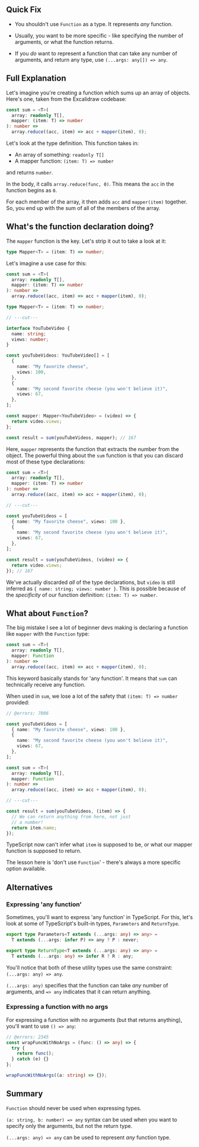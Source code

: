 ## Quick Fix

- You shouldn't use `Function` as a type. It represents _any_ function.

- Usually, you want to be more specific - like specifying the number of arguments, or what the function returns.

- If you _do_ want to represent a function that can take any number of arguments, and return any type, use `(...args: any[]) => any`.

## Full Explanation

Let's imagine you're creating a function which sums up an array of objects. Here's one, taken from the Excalidraw codebase:

```ts twoslash
const sum = <T>(
  array: readonly T[],
  mapper: (item: T) => number
): number =>
  array.reduce((acc, item) => acc + mapper(item), 0);
```

Let's look at the type definition. This function takes in:

- An array of something: `readonly T[]`
- A mapper function: `(item: T) => number`

and returns `number`.

In the body, it calls `array.reduce(func, 0)`. This means the `acc` in the function begins as `0`.

For each member of the array, it then adds `acc` and `mapper(item)` together. So, you end up with the sum of all of the members of the array.

## What's the function declaration doing?

The `mapper` function is the key. Let's strip it out to take a look at it:

```ts twoslash
type Mapper<T> = (item: T) => number;
```

Let's imagine a use case for this:

```ts twoslash
const sum = <T>(
  array: readonly T[],
  mapper: (item: T) => number
): number =>
  array.reduce((acc, item) => acc + mapper(item), 0);

type Mapper<T> = (item: T) => number;

// ---cut---

interface YouTubeVideo {
  name: string;
  views: number;
}

const youTubeVideos: YouTubeVideo[] = [
  {
    name: "My favorite cheese",
    views: 100,
  },
  {
    name: "My second favorite cheese (you won't believe it)",
    views: 67,
  },
];

const mapper: Mapper<YouTubeVideo> = (video) => {
  return video.views;
};

const result = sum(youTubeVideos, mapper); // 167
```

Here, `mapper` represents the function that extracts the number from the object. The powerful thing about the `sum` function is that you can discard most of these type declarations:

```ts twoslash
const sum = <T>(
  array: readonly T[],
  mapper: (item: T) => number
): number =>
  array.reduce((acc, item) => acc + mapper(item), 0);

// ---cut---

const youTubeVideos = [
  { name: "My favorite cheese", views: 100 },
  {
    name: "My second favorite cheese (you won't believe it)",
    views: 67,
  },
];

const result = sum(youTubeVideos, (video) => {
  return video.views;
}); // 167
```

We've actually discarded _all_ of the type declarations, but `video` is still inferred as `{ name: string; views: number }`. This is possible because of the _specificity_ of our function definition: `(item: T) => number`.

## What about `Function`?

The big mistake I see a lot of beginner devs making is declaring a function like `mapper` with the `Function` type:

```ts twoslash
const sum = <T>(
  array: readonly T[],
  mapper: Function
): number =>
  array.reduce((acc, item) => acc + mapper(item), 0);
```

This keyword basically stands for 'any function'. It means that `sum` can technically receive any function.

When used in `sum`, we lose a lot of the safety that `(item: T) => number` provided:

```ts twoslash
// @errors: 7006

const youTubeVideos = [
  { name: "My favorite cheese", views: 100 },
  {
    name: "My second favorite cheese (you won't believe it)",
    views: 67,
  },
];

const sum = <T>(
  array: readonly T[],
  mapper: Function
): number =>
  array.reduce((acc, item) => acc + mapper(item), 0);

// ---cut---

const result = sum(youTubeVideos, (item) => {
  // We can return anything from here, not just
  // a number!
  return item.name;
});
```

TypeScript now can't infer what `item` is supposed to be, or what our mapper function is supposed to return.

The lesson here is 'don't use `Function`' - there's always a more specific option available.

## Alternatives

### Expressing 'any function'

Sometimes, you'll want to express 'any function' in TypeScript. For this, let's look at some of TypeScript's built-in types, `Parameters` and `ReturnType`.

```ts twoslash
export type Parameters<T extends (...args: any) => any> =
  T extends (...args: infer P) => any ? P : never;

export type ReturnType<T extends (...args: any) => any> =
  T extends (...args: any) => infer R ? R : any;
```

You'll notice that both of these utility types use the same constraint: `(...args: any) => any`.

`(...args: any)` specifies that the function can take _any_ number of arguments, and `=> any` indicates that it can return anything.

### Expressing a function with no args

For expressing a function with no arguments (but that returns anything), you'll want to use `() => any`:

```ts twoslash
// @errors: 2345
const wrapFuncWithNoArgs = (func: () => any) => {
  try {
    return func();
  } catch (e) {}
};

wrapFuncWithNoArgs((a: string) => {});
```

## Summary

`Function` should never be used when expressing types.

`(a: string, b: number) => any` syntax can be used when you want to specify only the arguments, but not the return type.

`(...args: any) => any` can be used to represent _any_ function type.
